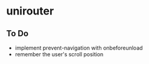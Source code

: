 # unirouter

## To Do

* implement prevent-navigation with onbeforeunload
* remember the user's scroll position
